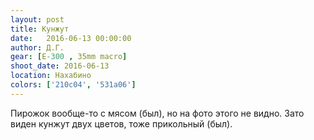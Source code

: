 ```yaml
---
layout: post
title: Кунжут
date:   2016-06-13 00:00:00
author: Д.Г.
gear: [E-300 , 35mm macro]
shoot_date: 2016-06-13
location: Нахабино
colors: ['210c04', '531a06']
---
```


Пирожок вообще-то с мясом (был), но на фото этого не видно. Зато виден кунжут двух цветов, тоже прикольный (был).
